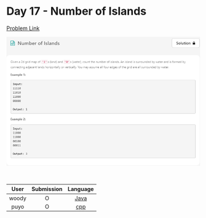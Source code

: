# Day 17 - Number of Islands

[Problem Link](https://leetcode.com/problems/number-of-islands/)

![17-number-of-islands](../images/17-number-of-islands.png)

<br>

User  | Submission | Language
:--:  | :--------: | :-----:
woody | O          | [Java](./woody.md)
puyo | O          | [cpp](./puyo.cpp)
